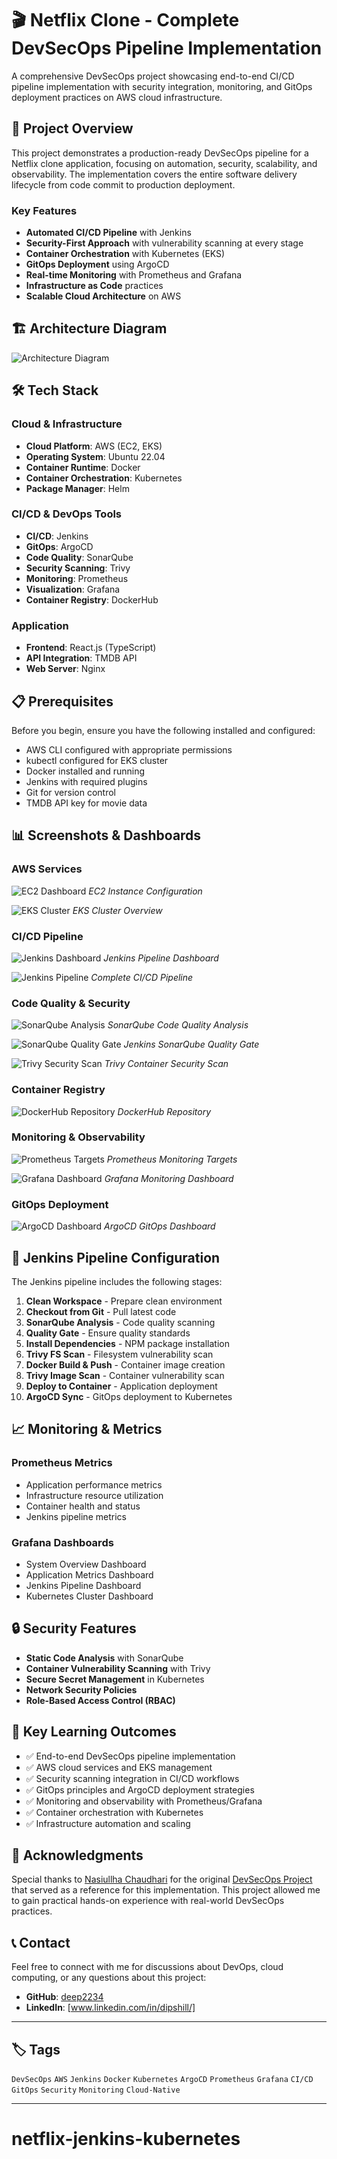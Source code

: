 
# 🎬 Netflix Clone - Complete DevSecOps Pipeline Implementation

A comprehensive DevSecOps project showcasing end-to-end CI/CD pipeline implementation with security integration, monitoring, and GitOps deployment practices on AWS cloud infrastructure.

## 🚀 Project Overview

This project demonstrates a production-ready DevSecOps pipeline for a Netflix clone application, focusing on automation, security, scalability, and observability. The implementation covers the entire software delivery lifecycle from code commit to production deployment.

### Key Features
- **Automated CI/CD Pipeline** with Jenkins
- **Security-First Approach** with vulnerability scanning at every stage
- **Container Orchestration** with Kubernetes (EKS)
- **GitOps Deployment** using ArgoCD
- **Real-time Monitoring** with Prometheus and Grafana
- **Infrastructure as Code** practices
- **Scalable Cloud Architecture** on AWS

## 🏗️ Architecture Diagram

<!-- Architecture diagram will be placed here -->
![Architecture Diagram](path/to/architecture-diagram.png)

## 🛠️ Tech Stack

### Cloud & Infrastructure
- **Cloud Platform**: AWS (EC2, EKS)
- **Operating System**: Ubuntu 22.04
- **Container Runtime**: Docker
- **Container Orchestration**: Kubernetes
- **Package Manager**: Helm

### CI/CD & DevOps Tools
- **CI/CD**: Jenkins
- **GitOps**: ArgoCD
- **Code Quality**: SonarQube
- **Security Scanning**: Trivy
- **Monitoring**: Prometheus
- **Visualization**: Grafana
- **Container Registry**: DockerHub

### Application
- **Frontend**: React.js (TypeScript)
- **API Integration**: TMDB API
- **Web Server**: Nginx

## 📋 Prerequisites

Before you begin, ensure you have the following installed and configured:

- AWS CLI configured with appropriate permissions
- kubectl configured for EKS cluster
- Docker installed and running
- Jenkins with required plugins
- Git for version control
- TMDB API key for movie data


## 📊 Screenshots & Dashboards

### AWS Services
![EC2 Dashboard](screenshots/aws-ec2.png)
*EC2 Instance Configuration*

![EKS Cluster](screenshots/aws-eks.png)
*EKS Cluster Overview*

### CI/CD Pipeline
![Jenkins Dashboard](screenshots/jenkins-dashboard.png)
*Jenkins Pipeline Dashboard*

![Jenkins Pipeline](screenshots/jenkins-pipeline.png)
*Complete CI/CD Pipeline*

### Code Quality & Security
![SonarQube Analysis](screenshots/sonarqube-analysis.png)
*SonarQube Code Quality Analysis*

![SonarQube Quality Gate](screenshots/jenkins-sonarqube-quality-gate.png)
*Jenkins SonarQube Quality Gate*

![Trivy Security Scan](screenshots/trivy-scan.png)
*Trivy Container Security Scan*

### Container Registry
![DockerHub Repository](screenshots/dockerhub.png)
*DockerHub Repository*

### Monitoring & Observability
![Prometheus Targets](screenshots/prometheus.png)
*Prometheus Monitoring Targets*

![Grafana Dashboard](screenshots/grafana.png)
*Grafana Monitoring Dashboard*

### GitOps Deployment
![ArgoCD Dashboard](screenshots/argocd.png)
*ArgoCD GitOps Dashboard*

## 🔧 Jenkins Pipeline Configuration

The Jenkins pipeline includes the following stages:

1. **Clean Workspace** - Prepare clean environment
2. **Checkout from Git** - Pull latest code
3. **SonarQube Analysis** - Code quality scanning
4. **Quality Gate** - Ensure quality standards
5. **Install Dependencies** - NPM package installation
6. **Trivy FS Scan** - Filesystem vulnerability scan
7. **Docker Build & Push** - Container image creation
8. **Trivy Image Scan** - Container vulnerability scan
9. **Deploy to Container** - Application deployment
10. **ArgoCD Sync** - GitOps deployment to Kubernetes

## 📈 Monitoring & Metrics

### Prometheus Metrics
- Application performance metrics
- Infrastructure resource utilization
- Container health and status
- Jenkins pipeline metrics

### Grafana Dashboards
- System Overview Dashboard
- Application Metrics Dashboard
- Jenkins Pipeline Dashboard
- Kubernetes Cluster Dashboard

## 🔒 Security Features

- **Static Code Analysis** with SonarQube
- **Container Vulnerability Scanning** with Trivy
- **Secure Secret Management** in Kubernetes
- **Network Security Policies**
- **Role-Based Access Control (RBAC)**

## 🎯 Key Learning Outcomes

- ✅ End-to-end DevSecOps pipeline implementation
- ✅ AWS cloud services and EKS management
- ✅ Security scanning integration in CI/CD workflows
- ✅ GitOps principles and ArgoCD deployment strategies
- ✅ Monitoring and observability with Prometheus/Grafana
- ✅ Container orchestration with Kubernetes
- ✅ Infrastructure automation and scaling


## 📝 Acknowledgments

Special thanks to [Nasiullha Chaudhari](https://github.com/N4si) for the original [DevSecOps Project](https://github.com/N4si/DevSecOps-Project) that served as a reference for this implementation. This project allowed me to gain practical hands-on experience with real-world DevSecOps practices.

## 📞 Contact

Feel free to connect with me for discussions about DevOps, cloud computing, or any questions about this project:

- **GitHub**: [deep2234](https://github.com/deep2234)
- **LinkedIn**: [www.linkedin.com/in/dipshill/]

---

## 🏷️ Tags

`DevSecOps` `AWS` `Jenkins` `Docker` `Kubernetes` `ArgoCD` `Prometheus` `Grafana` `CI/CD` `GitOps` `Security` `Monitoring` `Cloud-Native`

---
# netflix-jenkins-kubernetes
